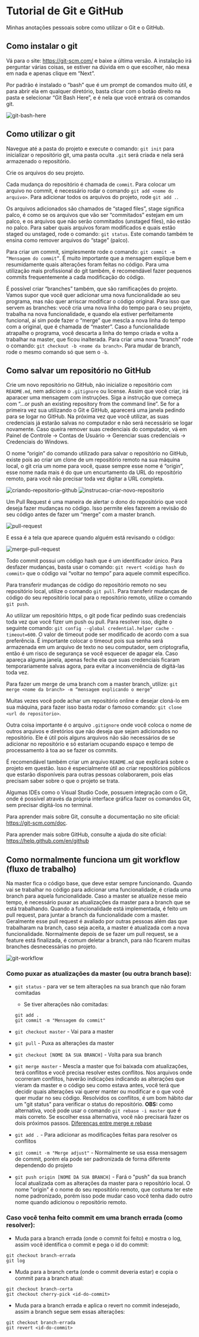# Tutorial de Git e GitHub

Minhas anotações pessoais sobre como utilizar o Git e o GitHub.

## Como instalar o git

Vá para o site: https://git-scm.com/ e baixe a última versão. A instalação irá perguntar várias coisas, se estiver na dúvida em o que escolher, não mexa em nada e apenas clique em “Next”.

Por padrão é instalado o “bash” que é um prompt de comandos muito útil, e para abrir ela em qualquer diretório, basta clicar com o botão direito na pasta e selecionar “Git Bash Here”, e é nela que você entrará os comandos git.

![git-bash-here](git-bash-here.png)

## Como utilizar o git

Navegue até a pasta do projeto e execute o comando: `git init` para inicializar o repositório git, uma pasta oculta `.git` será criada e nela será armazenado o repositório.

Crie os arquivos do seu projeto.

Cada mudança do repositório é chamada de `commit`. Para colocar um arquivo no  commit, é necessário rodar o comando `git add <nome do arquivo>`. Para adicionar todos os arquivos do projeto, rode `git add .`.

Os arquivos adicionados são chamados de “staged files”, stage significa palco, é como se os arquivos que vão ser “commitados” estejam em um palco, e os arquivos que não serão commitados (unstaged files), não estão no palco. Para saber quais arquivos foram modificados e quais estão staged ou unstaged, rode o comando: `git status`. Este comando também te ensina como remover arquivos do “stage” (palco).

Para criar um commit, simplesmente rode o comando: `git commit -m “Mensagem do commit”`. É muito importante que a mensagem explique bem e resumidamente quais alterações foram feitas no código. Para uma utilização mais profissional do git também, é recomendável fazer pequenos commits frequentemente a cada modificação do código.

É possível criar “branches” também, que são ramificações do projeto. Vamos supor que você quer adicionar uma nova funcionalidade ao seu programa, mas não quer arriscar modificar o código original. Para isso que servem as branches: você cria uma nova linha do tempo para o seu projeto, trabalha na nova funcionalidade, e quando ela estiver perfeitamente funcional, aí sim pode fazer o “merge” que mescla a nova linha do tempo com a original, que é chamada de “master”. Caso a funcionalidade atrapalhe o programa, você descarta a linha do tempo criada e volta a trabalhar na master, que ficou inalterada. Para criar uma nova “branch” rode o comando: `git checkout -b <nome da branch>`. Para mudar de branch, rode o mesmo comando só que sem o `-b`.

## Como salvar um repositório no GitHub

Crie um novo repositório no GitHub, não inicialize o repositório com `README.md`, nem adicione o `.gitignore` ou license. Assim que você criar, irá aparacer uma mensagem com instruções. Siga a instrução que começa com “...or push an existing repository from the command line”. Se for a primeira vez sua utilizando o Git e GitHub, aparecerá uma janela pedindo para se logar no GitHub. Na próxima vez que você utilizar, as suas credenciais já estarão salvas no computador e não será necessário se logar novamente. Caso queira remover suas credenciais do computador, vá em Painel de Controle → Contas de Usuário → Gerenciar suas credenciais → Credenciais do Windows.

O nome “origin” do comando utilizado para salvar o repositório no GitHub, existe pois ao criar um clone de um repositório remoto na sua máquina local, o git cria um nome para você, quase sempre esse nome é “origin”, esse nome nada mais é do que um encurtamento da URL do repositório remoto, para você não precisar toda vez digitar a URL completa.

![criando-repositorio-github](criando-repositorio-github.png)
![instrucao-criar-novo-repositorio](instrucao-criar-novo-repositorio.png)

Um Pull Request é uma maneira de alertar o dono do repositório que você deseja fazer mudanças no código. Isso permite eles fazerem a revisão do seu código antes de fazer um “merge” com a master branch.

![pull-request](pull-request.png)

E essa é a tela que aparece quando alguém está revisando o código:

![merge-pull-request](merge-pull-request.png)

Todo commit possui um código hash que é um identificador único. Para desfazer mudanças, basta usar o comando: `git revert <código hash do commit>` que o código vai “voltar no tempo” para aquele commit específico.

Para transferir mudanças de código do repositório remoto no seu repositório local, utilize o comando `git pull`. Para transferir mudanças de código do seu repositório local para o repositório remoto, utilize o comando `git push`.

Ao utilizar um repositório https, o git pode ficar pedindo suas credenciais toda vez que você fizer um push ou pull. Para resolver isso, digite o seguinte comando: `git config --global credential.helper cache -timeout=600`. O valor de timeout pode ser modificado de acordo com a sua preferência. É importante colocar o timeout pois sua senha será armazenada em um arquivo de texto no seu computador, sem criptografia, então é um risco de segurança se você esquecer de apagar ela. Caso apareça alguma janela, apenas feche ela que suas credenciais ficaram temporariamente salvas agora, para evitar a inconveniência de digitá-las toda vez.

Para fazer um merge de uma branch com a master branch, utilize: `git merge <nome da branch> -m “mensagem explicando o merge”`

Muitas vezes você pode achar um repositório online e desejar cloná-lo em sua máquina, para fazer isso basta rodar o famoso comando: `git clone <url do repositorio>`.

Outra coisa importante é o arquivo `.gitignore` onde você coloca o nome de outros arquivos e diretórios que não deseja que sejam adicionados no repositório. Ele é útil pois alguns arquivos não são necessários de se adicionar no repositório e só estariam ocupando espaço e tempo de processamento à toa ao se fazer os commits.

É recomendável também criar um arquivo `README.md` que explicará sobre o projeto em questão. Isso é especialmente útil ao criar repositórios públicos que estarão disponíveis para outras pessoas colaborarem, pois elas precisam saber sobre o que o projeto se trata.

Algumas IDEs como o Visual Studio Code, possuem integração com o Git, onde é possível através da própria interface gráfica fazer os comandos Git, sem precisar digitá-los no terminal.

Para aprender mais sobre Git, consulte a documentação no site oficial: https://git-scm.com/doc.

Para aprender mais sobre GitHub, consulte a ajuda do site oficial: https://help.github.com/en/github 

## Como normalmente funciona um git workflow (fluxo de trabalho)

Na master fica o código base, que deve estar sempre funcionando. Quando vai se trabalhar no código para adicionar uma funcionalidade, é criada uma branch para aquela funcionalidade. Caso a master se atualize nesse meio tempo, é necessário puxar as atualizações da master para a branch que se está trabalhando. Quando a funcionalidade está implementada, é feito um pull request, para juntar a branch da funcionalidade com a master. Geralmente esse pull request é avaliado por outras pessoas além das que trabalharam na branch, caso seja aceita, a master é atualizada com a nova funcionalidade. Normalmente depois de se fazer um pull request, se a feature está finalizada, é comum deletar a branch, para não ficarem muitas branches desnecessárias no projeto.

![git-workflow](git-workflow.png)

### Como puxar as atualizações da master (ou outra branch base):

* `git status` - para ver se tem alterações na sua branch que não foram comitadas

  * Se tiver alterações não comitadas:
  ```
  git add .
  git commit -m "Mensagem do commit"
  ```

* `git checkout master` - Vai para a master

* `git pull` - Puxa as alterações da master

* `git checkout [NOME DA SUA BRANCH]` - Volta para sua branch

* `git merge master` - Mescla a master que foi baixada com atualizações, terá conflitos e você precisa resolver estes conflitos. Nos arquivos onde ocorreram conflitos, haverão indicações indicando as alterações que vieram da master e o código seu como estava antes, você terá que decidir quais alterações vai querer manter ou modificar e o que você quer mudar no seu código. Resolvidos os conflitos, é um bom hábito dar um "git status" para verificar o status do repositório. **OBS:** como alternativa, você pode usar o comando `git rebase -i master` que é mais correto. Se escolher essa alternativa, você não precisará fazer os dois próximos passos. [Diferenças entre merge e rebase](https://www.atlassian.com/br/git/tutorials/merging-vs-rebasing)

* `git add .` - Para adicionar as modificações feitas para resolver os conflitos

* `git commit -m "Merge adjust"` - Normalmente se usa essa mensagem de commit, porém ela pode ser padronizada de forma diferente dependendo do projeto

* `git push origin [NOME DA SUA BRANCH]` - Fará o "push" da sua branch local atualizada com as alterações da master para o repositório local. O nome "origin" é o nome do seu repositório remoto, que costuma ter este nome padronizado, porém isso pode mudar caso você tenha dado outro nome quando adicionou o repositório remoto.

### Caso você tenha feito commit em uma branch errada (como resolver):

* Muda para a branch errada (onde o commit foi feito) e mostra o log, assim você identifica o commit e pega o id do commit:
```
git checkout branch-errada
git log
```

* Muda para a branch certa (onde o commit deveria estar) e copia o commit para a branch atual:
```
git checkout branch-certa
git checkout cherry-pick <id-do-commit>
```

* Muda para a branch errada e aplica o revert no commit indesejado, assim a branch segue sem essas alterações:
```
git checkout branch-errada
git revert <id-do-commit>
```

